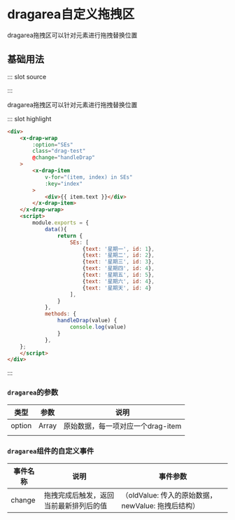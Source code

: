 
# dragarea自定义拖拽区
dragarea拖拽区可以针对元素进行拖拽替换位置

## 基础用法

<script>
    module.exports = {
        data(){
            return {
                SEs: [
                    {text: '星期一', id: 1}, 
                    {text: '星期二', id: 2}, 
                    {text: '星期三', id: 3}, 
                    {text: '星期四', id: 4},
                    {text: '星期五', id: 5},
                    {text: '星期六', id: 4},
                    {text: '星期天', id: 4}
                ],
            }
        },
        methods: {
            handleDrap(value) {
                console.log(value)
            }
        }
  };
</script>
<style>
.drag-test  {
    width: 400px;
    height: 200px;
    background: #dadee7;
    overflow-y: scroll;
}
.x-drag-item {
    width: 320px;
    padding: 0 10px;
    line-height: 30px;
    background-color: #fff;
    margin: 10px;
}
</style>
<demo-block-demo-block>
::: slot source
<template>
    <!-- 正常使用 -->
    <x-drap-wrap
        :option="SEs"
        class="drag-test"
        @change="handleDrap"
    >
        <x-drap-item
            v-for="(item, index) in SEs"
            :key="index"
        >
            <div>{{ item.text }}</div>
        </x-drap-item>
    </x-drap-wrap>
</template>

:::

dragarea拖拽区可以针对元素进行拖拽替换位置

::: slot highlight

```html
<div>
    <x-drap-wrap
        :option="SEs"
        class="drag-test"
        @change="handleDrap"
    >
        <x-drap-item
            v-for="(item, index) in SEs"
            :key="index"
        >
            <div>{{ item.text }}</div>
        </x-drap-item>
    </x-drap-wrap>
    <script>
        module.exports = {
            data(){
                return {
                    SEs: [
                        {text: '星期一', id: 1}, 
                        {text: '星期二', id: 2}, 
                        {text: '星期三', id: 3}, 
                        {text: '星期四', id: 4},
                        {text: '星期五', id: 5},
                        {text: '星期六', id: 4},
                        {text: '星期天', id: 4}
                    ],
                }
            },
            methods: {
                handleDrap(value) {
                    console.log(value)
                }
            },
    };
    </script>
</div>
```
:::
</demo-block-demo-block>


### `dragarea`的参数

| 类型 | 参数      | 说明                             |
| --- | -------- | -------------------------------- |
| option | Array   | 原始数据，每一项对应一个drag-item                  |
|  |   |  |

### `dragarea`组件的自定义事件

| 事件名称  | 说明                              | 事件参数  |
| -------  | -------------------------------- | -------- |
| change   | 拖拽完成后触发，返回当前最新排列后的值 | （oldValue: 传入的原始数据， newValue: 拖拽后结构） |


